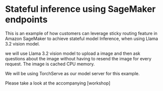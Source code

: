# Stateful inference using SageMaker endpoints

This is an example of how customers can leverage sticky routing feature in Amazon SageMaker to achieve stateful model Inference, when using Llama 3.2 vision model.

we will use Llama 3.2 vision model to upload a image and then ask questions about the image without having to resend the image for every request. The image is cached CPU memory.

We will be using TorchServe as our model server for this example.

Please take a look at the accompanying [workshop]
